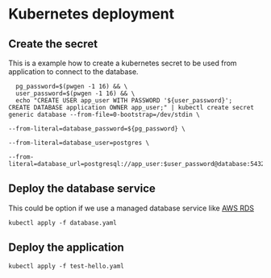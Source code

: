 
# Kubernetes deployment
## Create the secret
This is a example how to create a kubernetes secret to be used from application to connect to the database.
```
  pg_password=$(pwgen -1 16) && \
  user_password=$(pwgen -1 16) && \
  echo "CREATE USER app_user WITH PASSWORD '${user_password}';
CREATE DATABASE application OWNER app_user;" | kubectl create secret generic database --from-file=0-bootstrap=/dev/stdin \
                                                                                      --from-literal=database_password=${pg_password} \
                                                                                      --from-literal=database_user=postgres \
                                                                                      --from-literal=database_url=postgresql://app_user:$user_password@database:5432/application
```

## Deploy the database service
This could be option if we use a managed database service like [AWS RDS](https://aws.amazon.com/rds/)
```
kubectl apply -f database.yaml
```
## Deploy the application
```
kubectl apply -f test-hello.yaml
```

